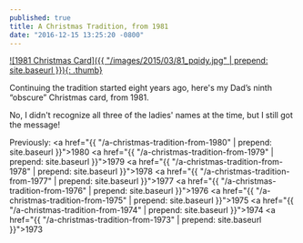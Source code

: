 ```yaml
---
published: true
title: A Christmas Tradition, from 1981
date: "2016-12-15 13:25:20 -0800"
---
```


<a href="/images/2015/03/81_pqidy.jpg">
  ![1981 Christmas Card]({{ "/images/2015/03/81_pqidy.jpg" | prepend: site.baseurl }}){: .thumb}
</a>

Continuing the tradition started eight years ago, here's my Dad&rsquo;s ninth
&ldquo;obscure&rdquo; Christmas card, from 1981.

No, I didn't recognize all three of the ladies' names at the time, but I still got the message!

Previously:
<a href="{{ "/a-christmas-tradition-from-1980" | prepend: site.baseurl }}">1980</a>
<a href="{{ "/a-christmas-tradition-from-1979" | prepend: site.baseurl }}">1979</a>
<a href="{{ "/a-christmas-tradition-from-1978" | prepend: site.baseurl }}">1978</a>
<a href="{{ "/a-christmas-tradition-from-1977" | prepend: site.baseurl }}">1977</a>
<a href="{{ "/a-christmas-tradition-from-1976" | prepend: site.baseurl }}">1976</a>
<a href="{{ "/a-christmas-tradition-from-1975" | prepend: site.baseurl }}">1975</a>
<a href="{{ "/a-christmas-tradition-from-1974" | prepend: site.baseurl }}">1974</a>
<a href="{{ "/a-christmas-tradition-from-1973" | prepend: site.baseurl }}">1973</a>
